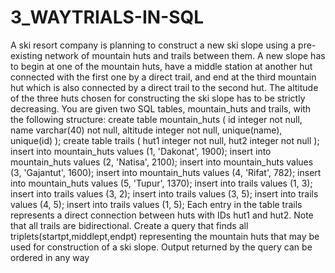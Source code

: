 # 3_WAYTRIALS-IN-SQL

A ski resort company is planning to construct a new ski slope using a pre-existing network of 
mountain huts and trails between them. A new slope has to begin at one of the mountain huts, 
have a middle station at another hut connected with the first one by a direct trail, and end at 
the third mountain hut which is also connected by a direct trail to the second hut. The altitude 
of the three huts chosen for constructing the ski slope has to be strictly decreasing.
You are given two SQL tables, mountain_huts and trails, with the following structure:
create table mountain_huts (
 id integer not null,
 name varchar(40) not null,
 altitude integer not null,
 unique(name),
 unique(id)
 );
create table trails (
 hut1 integer not null,
 hut2 integer not null
 );
insert into mountain_huts values (1, 'Dakonat', 1900);
insert into mountain_huts values (2, 'Natisa', 2100);
insert into mountain_huts values (3, 'Gajantut', 1600);
insert into mountain_huts values (4, 'Rifat', 782);
insert into mountain_huts values (5, 'Tupur', 1370);
insert into trails values (1, 3);
insert into trails values (3, 2);
insert into trails values (3, 5);
insert into trails values (4, 5);
insert into trails values (1, 5);
Each entry in the table trails represents a direct connection between huts with IDs hut1 and 
hut2. Note that all trails are bidirectional.
Create a query that finds all triplets(startpt,middlept,endpt) representing the mountain huts 
that may be used for construction of a ski slope.
Output returned by the query can be ordered in any way
